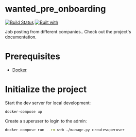# wanted_pre_onboarding

[![Build Status](https://travis-ci.org/hoetaek/wanted_pre_onboarding.svg?branch=master)](https://travis-ci.org/hoetaek/wanted_pre_onboarding)
[![Built with](https://img.shields.io/badge/Built_with-Cookiecutter_Django_Rest-F7B633.svg)](https://github.com/agconti/cookiecutter-django-rest)

Job posting from different companies.. Check out the project's [documentation](http://hoetaek.github.io/wanted_pre_onboarding/).

# Prerequisites

- [Docker](https://docs.docker.com/docker-for-mac/install/)

# Initialize the project

Start the dev server for local development:

```bash
docker-compose up
```

Create a superuser to login to the admin:

```bash
docker-compose run --rm web ./manage.py createsuperuser
```
